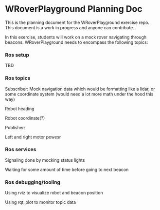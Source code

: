 # WRoverPlayground Planning Doc

This is the planning document for the WRoverPlayground exercise repo. This document is a work in progress and anyone can contribute. 

In this exercise, students will work on a mock rover navigating through beacons. WRoverPlayground needs to encompass the following topics: 

### Ros setup

TBD

### Ros topics

Subscriber:
Mock navigation data which would be formatting like a lidar, or some coordinate system (would need a lot more math under the hood this way)

Robot heading

Robot coordinate(?)

Publisher: 

Left and right motor powesr

### Ros services

Signaling done by mocking status lights

Waiting for some amount of time before going to next beacon

### Ros debugging/tooling

Using rviz to visualize robot and beacon position

Using rqt_plot to monitor topic data

